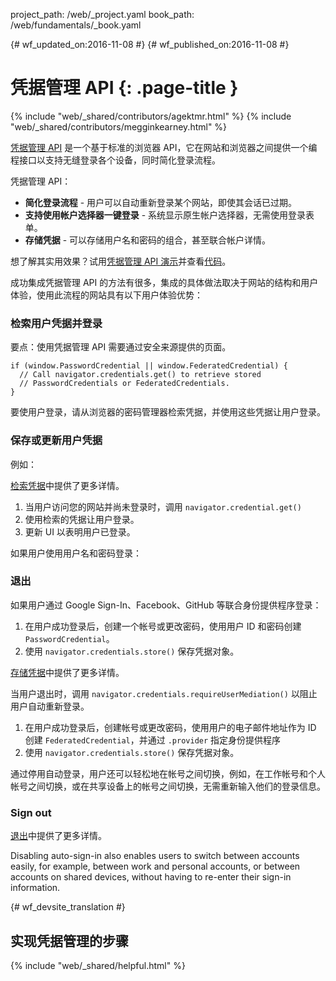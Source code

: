 project_path: /web/_project.yaml book_path: /web/fundamentals/_book.yaml

{# wf_updated_on:2016-11-08 #} {# wf_published_on:2016-11-08 #}

# 凭据管理 API {: .page-title }

{% include "web/_shared/contributors/agektmr.html" %} {% include "web/_shared/contributors/megginkearney.html" %}

[凭据管理 API](https://www.w3.org/TR/credential-management/) 是一个基于标准的浏览器 API，它在网站和浏览器之间提供一个编程接口以支持无缝登录各个设备，同时简化登录流程。

凭据管理 API：

* **简化登录流程** - 用户可以自动重新登录某个网站，即使其会话已过期。
* **支持使用帐户选择器一键登录** - 系统显示原生帐户选择器，无需使用登录表单。
* **存储凭据** - 可以存储用户名和密码的组合，甚至联合帐户详情。

想了解其实用效果？试用[凭据管理 API 演示](https://credential-management-sample.appspot.com)并查看[代码](https://github.com/GoogleChrome/credential-management-sample)。

成功集成凭据管理 API 的方法有很多，集成的具体做法取决于网站的结构和用户体验，使用此流程的网站具有以下用户体验优势：

<div class="clearfix"></div>

### 检索用户凭据并登录

要点：使用凭据管理 API 需要通过安全来源提供的页面。

    if (window.PasswordCredential || window.FederatedCredential) {
      // Call navigator.credentials.get() to retrieve stored
      // PasswordCredentials or FederatedCredentials.
    }
    

要使用户登录，请从浏览器的密码管理器检索凭据，并使用这些凭据让用户登录。

### 保存或更新用户凭据

例如：

[检索凭据](/web/fundamentals/security/credential-management/retrieve-credentials)中提供了更多详情。

1. 当用户访问您的网站并尚未登录时，调用 `navigator.credential.get()`
2. 使用检索的凭据让用户登录。
3. 更新 UI 以表明用户已登录。

如果用户使用用户名和密码登录：

### 退出

如果用户通过 Google Sign-In、Facebook、GitHub 等联合身份提供程序登录：

1. 在用户成功登录后，创建一个帐号或更改密码，使用用户 ID 和密码创建 `PasswordCredential`。
2. 使用 `navigator.credentials.store()` 保存凭据对象。

[存储凭据](/web/fundamentals/security/credential-management/store-credentials)中提供了更多详情。

当用户退出时，调用 `navigator.credentials.requireUserMediation()` 以阻止用户自动重新登录。

1. 在用户成功登录后，创建帐号或更改密码，使用用户的电子邮件地址作为 ID 创建 `FederatedCredential`，并通过 `.provider` 指定身份提供程序
2. 使用 `navigator.credentials.store()` 保存凭据对象。

通过停用自动登录，用户还可以轻松地在帐号之间切换，例如，在工作帐号和个人帐号之间切换，或在共享设备上的帐号之间切换，无需重新输入他们的登录信息。

### Sign out

[退出](/web/fundamentals/security/credential-management/retrieve-credentials#sign-out)中提供了更多详情。

Disabling auto-sign-in also enables users to switch between accounts easily, for example, between work and personal accounts, or between accounts on shared devices, without having to re-enter their sign-in information.

{# wf_devsite_translation #}

## 实现凭据管理的步骤

{% include "web/_shared/helpful.html" %}